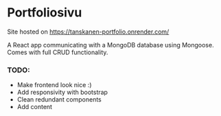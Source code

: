 # Portfoliosivu

Site hosted on https://tanskanen-portfolio.onrender.com/

A React app communicating with a MongoDB database using Mongoose. Comes with full CRUD functionality.

### TODO:

- Make frontend look nice :)
- Add responsivity with bootstrap
- Clean redundant components
- Add content
